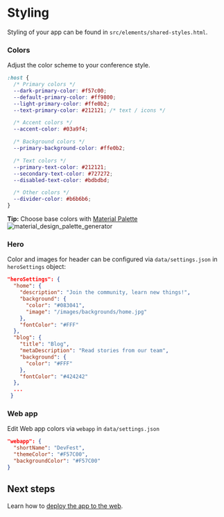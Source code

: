 # Styling

Styling of your app can be found in `src/elements/shared-styles.html`.

### Colors

Adjust the color scheme to your conference style.

```css
:host {
  /* Primary colors */
  --dark-primary-color: #f57c00;
  --default-primary-color: #ff9800;
  --light-primary-color: #ffe0b2;
  --text-primary-color: #212121; /* text / icons */

  /* Accent colors */
  --accent-color: #03a9f4;

  /* Background colors */
  --primary-background-color: #ffe0b2;

  /* Text colors */
  --primary-text-color: #212121;
  --secondary-text-color: #727272;
  --disabled-text-color: #bdbdbd;

  /* Other colors */
  --divider-color: #b6b6b6;
}
```

**Tip:** Choose base colors with [Material Palette][material palette]
![material_design_palette_generator](https://cloud.githubusercontent.com/assets/2954281/17750340/a02f8e76-64ca-11e6-80f0-53392b30f89a.png)

### Hero

Color and images for header can be configured via `data/settings.json` in `heroSettings` object:

```json
"heroSettings": {
  "home": {
    "description": "Join the community, learn new things!",
    "background": {
      "color": "#083041",
      "image": "/images/backgrounds/home.jpg"
    },
    "fontColor": "#FFF"
  },
  "blog": {
    "title": "Blog",
    "metaDescription": "Read stories from our team",
    "background": {
      "color": "#FFF"
    },
    "fontColor": "#424242"
  },
  ...
 }
```

### Web app

Edit Web app colors via `webapp` in `data/settings.json`

```json
"webapp": {
  "shortName": "DevFest",
  "themeColor": "#F57C00",
  "backgroundColor": "#F57C00"
}
```

## Next steps

Learn how to [deploy the app to the web](04-deploy.md).

[material palette]: https://www.materialpalette.com/

